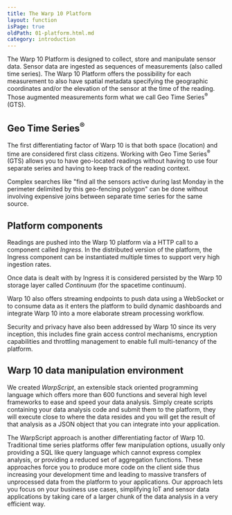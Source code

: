```yaml
---
title: The Warp 10 Platform
layout: function
isPage: true
oldPath: 01-platform.html.md
category: introduction
---
```


The Warp 10 Platform is designed to collect, store and manipulate sensor data. Sensor data are ingested as sequences of measurements (also called time series). The Warp 10 Platform offers the possibility for each measurement to also have spatial metadata specifying the geographic coordinates and/or the elevation of the sensor at the time of the reading. Those augmented measurements form what we call Geo Time Series<sup>®</sup> (GTS).

## Geo Time Series<sup>®</sup> ##

The first differentiating factor of Warp 10 is that both space (location) and time are considered first class citizens. Working with Geo Time Series<sup>®</sup> (GTS) allows you to have geo-located readings without having to use four separate series and having to keep track of the reading context.

Complex searches like "find all the sensors active during last Monday in the perimeter delimited by this geo-fencing polygon" can be done without involving expensive joins between separate time series for the same source.

## Platform components ##

Readings are pushed into the Warp 10 platform via a HTTP call to a component called *Ingress*. In the distributed version of the platform, the Ingress component can be instantiated multiple times to support very high ingestion rates.

Once data is dealt with by Ingress it is considered persisted by the Warp 10 storage layer called *Continuum* (for the spacetime continuum).

Warp 10 also offers streaming endpoints to push data using a WebSocket or to consume data as it enters the platform to build dynamic dashboards and integrate Warp 10 into a more elaborate stream processing workflow.

Security and privacy have also been addressed by Warp 10 since its very inception, this includes fine grain access control mechanisms, encryption capabilities and throttling management to enable full multi-tenancy of the platform.

## Warp 10 data manipulation environment ##

We created *WarpScript*, an extensible stack oriented programming language which offers more than 600 functions and several high level frameworks to ease and speed your data analysis. Simply create scripts containing your data analysis code and submit them to the platform, they will execute close to where the data resides and you will get the result of that analysis as a JSON object that you can integrate into your application.

The WarpScript approach is another differentiating factor of Warp 10. Traditional time series platforms offer few manipulation options, usually only providing a SQL like query language which cannot express complex analysis, or providing a reduced set of aggregation functions. These approaches force you to produce more code on the client side thus increasing your development time and leading to massive transfers of unprocessed data from the platform to your applications. Our approach lets you focus on your business use cases, simplifying IoT and sensor data applications by taking care of a larger chunk of the data analysis in a very efficient way.
